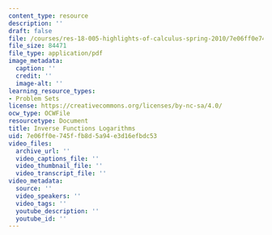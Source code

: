 ```yaml
---
content_type: resource
description: ''
draft: false
file: /courses/res-18-005-highlights-of-calculus-spring-2010/7e06ff0e745ffb8d5a94e3d16efbdc53_MITRES18_05S10_Inverse_Functions_Logarithms.pdf
file_size: 84471
file_type: application/pdf
image_metadata:
  caption: ''
  credit: ''
  image-alt: ''
learning_resource_types:
- Problem Sets
license: https://creativecommons.org/licenses/by-nc-sa/4.0/
ocw_type: OCWFile
resourcetype: Document
title: Inverse Functions Logarithms
uid: 7e06ff0e-745f-fb8d-5a94-e3d16efbdc53
video_files:
  archive_url: ''
  video_captions_file: ''
  video_thumbnail_file: ''
  video_transcript_file: ''
video_metadata:
  source: ''
  video_speakers: ''
  video_tags: ''
  youtube_description: ''
  youtube_id: ''
---
```

